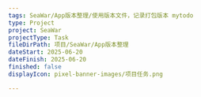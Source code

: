 ```yaml
---
tags: SeaWar/App版本整理/使用版本文件，记录打包版本 mytodo
type: Project
project: SeaWar
projectType: Task
fileDirPath: 项目/SeaWar/App版本整理
dateStart: 2025-06-20
dateFinish: 2025-06-20
finished: false
displayIcon: pixel-banner-images/项目任务.png

---
```






